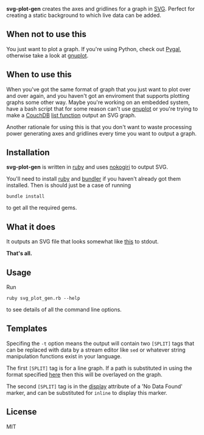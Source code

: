 **svg-plot-gen** creates the axes and gridlines for a graph in [SVG](https://developer.mozilla.org/en/docs/SVG). Perfect for creating a static background to which live data can be added.

## When **not** to use this

You just want to plot a graph. If you're using Python, check out [Pygal](http://pygal.org/first_steps/), otherwise take a look at [gnuplot](http://www.gnuplot.info/).

## When to use this

When you've got the same format of graph that you just want to plot over and over again, and you haven't got an enviroment that supports plotting graphs some other way.
Maybe you're working on an embedded system, have a bash script that for some reason can't use [gnuplot](http://www.gnuplot.info/) or you're trying to make a
[CouchDB](http://couchdb.apache.org/) [list function](http://wiki.apache.org/couchdb/Formatting_with_Show_and_List) output an SVG graph.

Another rationale for using this is that you don't want to waste processing power generating axes and gridlines every time you want to output a graph.

## Installation

**svg-plot-gen** is written in [ruby](http://www.ruby-lang.org/) and uses [nokogiri](http://nokogiri.org/) to output SVG.

You'll need to install [ruby](http://www.ruby-lang.org/) and [bundler](http://gembundler.com/) if you haven't already got them installed. Then is should just be a case of running

```
bundle install
```

to get all the required gems.

## What it does

It outputs an SVG file that looks somewhat like [this](example.svg) to stdout.

**That's all.**

## Usage ##

Run

```
ruby svg_plot_gen.rb --help
```

to see details of all the command line options.

## Templates

Specifing the `-t` option means the output will contain two `[SPLIT]` tags that can be replaced with data by a stream editor like `sed` or whatever string manipulation functions exist
in your language.

The first `[SPLIT]` tag is for a line graph. If a path is substituted in using the format specified [here](https://developer.mozilla.org/docs/SVG/Attribute/d) then this will be
overlayed on the graph.

The second `[SPLIT]` tag is in the [display](https://developer.mozilla.org/docs/SVG/Attribute/display) attribute of a 'No Data Found' marker, and can be substituted for `inline`
to display this marker.

## License ##

MIT
